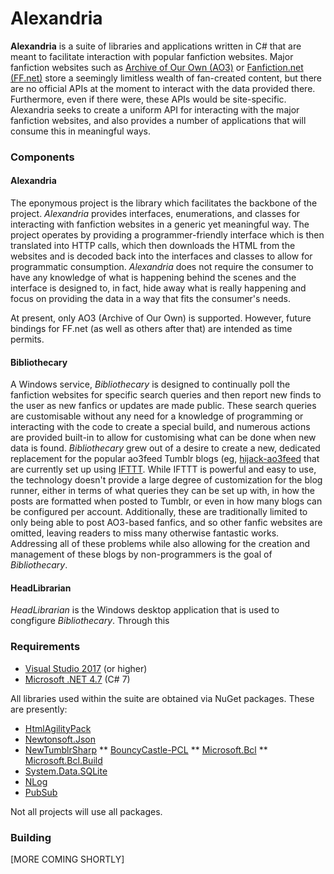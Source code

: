 # Alexandria #

**Alexandria** is a suite of libraries and applications written in C# that are meant to facilitate interaction with popular fanfiction websites. Major fanfiction websites such as
[Archive of Our Own (AO3)](http://archiveofourown.org) or [Fanfiction.net (FF.net)](http://fanfiction.net) store a seemingly limitless wealth of fan-created content, but there are
no official APIs at the moment to interact with the data provided there. Furthermore, even if there were, these APIs would be site-specific. Alexandria seeks to create a uniform
API for interacting with the major fanfiction websites, and also provides a number of applications that will consume this in meaningful ways.

### Components ###

#### Alexandria ####

The eponymous project is the library which facilitates the backbone of the project. *Alexandria* provides interfaces, enumerations, and classes for interacting with fanfiction websites
in a generic yet meaningful way. The project operates by providing a programmer-friendly interface which is then translated into HTTP calls, which then downloads the HTML from the websites
and is decoded back into the interfaces and classes to allow for programmatic consumption. *Alexandria* does not require the consumer to have any knowledge of what is happening behind the scenes
and the interface is designed to, in fact, hide away what is really happening and focus on providing the data in a way that fits the consumer's needs.

At present, only AO3 (Archive of Our Own) is supported. However, future bindings for FF.net (as well as others after that) are intended as time permits.

#### Bibliothecary ####

A Windows service, *Bibliothecary* is designed to continually poll the fanfiction websites for specific search queries and then report new finds to the user as new fanfics or updates are
made public. These search queries are customisable without any need for a knowledge of programming or interacting with the code to create a special build, and numerous actions are provided built-in
to allow for customising what can be done when new data is found. *Bibliothecary* grew out of a desire to create a new, dedicated replacement for the popular ao3feed Tumblr blogs (eg,
[hijack-ao3feed](http://ao3feed-hijack.tumblr.com/) that are currently set up using [IFTTT](https://ifttt.org). While IFTTT is powerful and easy to use, the technology doesn't provide a large degree
of customization for the blog runner, either in terms of what queries they can be set up with, in how the posts are formatted when posted to Tumblr, or even in how many blogs can be configured
per account. Additionally, these are traditionally limited to only being able to post AO3-based fanfics, and so other fanfic websites are omitted, leaving readers to miss many otherwise fantastic
works. Addressing all of these problems while also allowing for the creation and management of these blogs by non-programmers is the goal of *Bibliothecary*.

#### HeadLibrarian ####

*HeadLibrarian* is the Windows desktop application that is used to congfigure *Bibliothecary*. Through this 

### Requirements ###

* [Visual Studio 2017](https://www.visualstudio.com/downloads/) (or higher)
* [Microsoft .NET 4.7](https://www.microsoft.com/en-us/download/details.aspx?id=55168) (C# 7)

All libraries used within the suite are obtained via NuGet packages. These are presently:

* [HtmlAgilityPack](http://html-agility-pack.net/)
* [Newtonsoft.Json](http://newtonsoft.com/json)
* [NewTumblrSharp](https://github.com/piedoom/TumblrSharp)
** [BouncyCastle-PCL](https://github.com/onovotny/BouncyCastle-PCL)
** [Microsoft.Bcl](http://go.microsoft.com/fwlink/?LinkID=280057)
** [Microsoft.Bcl.Build](http://go.microsoft.com/fwlink/?LinkID=296436)
* [System.Data.SQLite](http://system.data.sqlite.org/)
* [NLog](http://nlog-project.org/)
* [PubSub](http://github.com/upta/pubsub)

Not all projects will use all packages.

### Building ###

[MORE COMING SHORTLY]